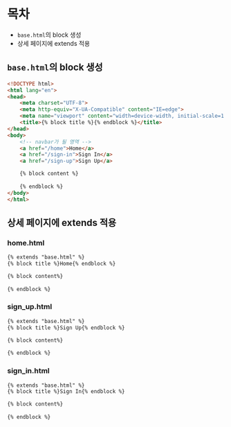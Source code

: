 # 목차
- `base.html`의 block 생성
- 상세 페이지에 extends 적용

## `base.html`의 block 생성
```html
<!DOCTYPE html>
<html lang="en">
<head>
    <meta charset="UTF-8">
    <meta http-equiv="X-UA-Compatible" content="IE=edge">
    <meta name="viewport" content="width=device-width, initial-scale=1.0">
    <title>{% block title %}{% endblock %}</title>
</head>
<body>
    <!-- navbar가 될 영역 -->
    <a href="/home">Home</a>
    <a href="/sign-in">Sign In</a>
    <a href="/sign-up">Sign Up</a>

    {% block content %}
    
    {% endblock %}
</body>
</html>
```

## 상세 페이지에 extends 적용
### home.html
```html
{% extends "base.html" %} 
{% block title %}Home{% endblock %} 

{% block content%}
   
{% endblock %}
```

### sign_up.html
```html
{% extends "base.html" %} 
{% block title %}Sign Up{% endblock %} 

{% block content%}
   
{% endblock %}
```

### sign_in.html
```html
{% extends "base.html" %} 
{% block title %}Sign In{% endblock %} 

{% block content%}
   
{% endblock %}
```